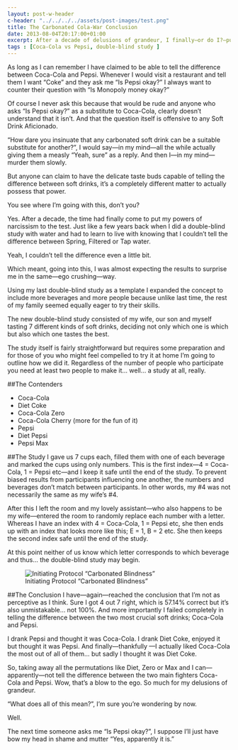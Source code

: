 ```yaml
---
layout: post-w-header
c-header: "../../../../assets/post-images/test.png"
title: The Carbonated Cola-War Conclusion
date: 2013-08-04T20:17:00+01:00
excerpt: After a decade of delusions of grandeur, I finally—or do I?—put to rest the pressing question of whether or not I can tell the difference between Coca-Cola and Pepsi?
tags : [Coca-Cola vs Pepsi, double-blind study ]
---
```

As long as I can remember I have claimed to be able to tell the difference between Coca-Cola and Pepsi. Whenever I would visit a restaurant and tell them I want “Coke” and they ask me “Is Pepsi okay?” I always want to counter their question with “Is Monopoly money okay?”

Of course I never ask this because that would be rude and anyone who asks “Is Pepsi okay?” as a substitute to Coca-Cola, clearly doesn’t understand that it isn’t. And that the question itself is offensive to any Soft Drink Aficionado.

“How dare you insinuate that any carbonated soft drink can be a suitable substitute for another?”, I would say—in my mind—all the while actually giving them a measly “Yeah, sure” as a reply. And then I—in my mind—murder them slowly.

But anyone can claim to have the delicate taste buds capable of telling the difference between soft drinks, it’s a completely different matter to actually possess that power.

You see where I’m going with this, don’t you?

Yes. After a decade, the time had finally come to put my powers of narcissism to the test. Just like a few years back when I did a double-blind study with water and had to learn to live with knowing that I couldn’t tell the difference between Spring, Filtered or Tap water.

Yeah, I couldn’t tell the difference even a little bit.

Which meant, going into this, I was almost expecting the results to surprise me in the same—ego crushing—way.

Using my last double-blind study as a template I expanded the concept to include more beverages and more people because unlike last time, the rest of my family seemed equally eager to try their skills.

The new double-blind study consisted of my wife, our son and myself tasting 7 different kinds of soft drinks, deciding not only which one is which but also which one tastes the best.

The study itself is fairly straightforward but requires some preparation and for those of you who might feel compelled to try it at home I’m going to outline how we did it. Regardless of the number of people who participate you need at least two people to make it… well… a study at all, really.

##The Contenders
- Coca-Cola
- Diet Coke
- Coca-Cola Zero
- Coca-Cola Cherry (more for the fun of it)
- Pepsi
- Diet Pepsi
- Pepsi Max

##The Study
I gave us 7 cups each, filled them with one of each beverage and marked the cups using only numbers. This is the first index—4 = Coca-Cola, 1 = Pepsi etc—and I keep it safe until the end of the study. To prevent biased results from participants influencing one another, the numbers and beverages don’t match between participants. In other words, my #4 was not necessarily the same as my wife’s #4.

After this I left the room and my lovely assistant—who also happens to be my wife—entered the room to randomly replace each number with a letter. Whereas I have an index with 4 = Coca-Cola, 1 = Pepsi etc, she then ends up with an index that looks more like this; E = 1, B = 2 etc. She then keeps the second index safe until the end of the study.

At this point neither of us know which letter corresponds to which beverage and thus… the double-blind study may begin.

<figure>
	<img src="PATH" alt="Initiating Protocol “Carbonated Blindness”">
	<figcaption>Initiating Protocol “Carbonated Blindness”</figcaption>
</figure>

##The Conclusion
I have—again—reached the conclusion that I’m not as perceptive as I think. Sure I got 4 out 7 right, which is 57.14% correct but it’s also unmistakable… not 100%. And more importantly I failed completely in telling the difference between the two most crucial soft drinks; Coca-Cola and Pepsi.

I drank Pepsi and thought it was Coca-Cola. I drank Diet Coke, enjoyed it but thought it was Pepsi. And finally—thankfully —I actually liked Coca-Cola the most out of all of them… but sadly I thought it was Diet Coke.

So, taking away all the permutations like Diet, Zero or Max and I can—apparently—not tell the difference between the two main fighters Coca-Cola and Pepsi. Wow, that’s a blow to the ego. So much for my delusions of grandeur.

“What does all of this mean?”, I’m sure you’re wondering by now.

Well.

The next time someone asks me “Is Pepsi okay?”, I suppose I’ll just have bow my head in shame and mutter “Yes, apparently it is.” 